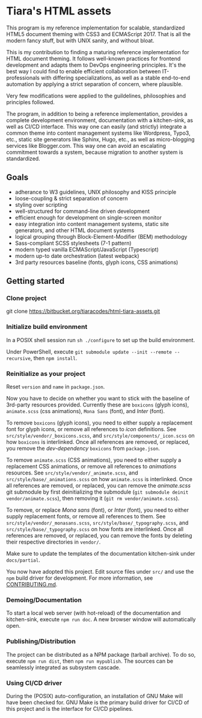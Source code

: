 # Tiara's HTML assets

This program is my reference implementation for scalable, standardized HTML5
document theming with CSS3 and ECMAScript 2017. That is all the modern fancy
stuff, but with UNIX sanity, and without bloat.

This is my contribution to finding a maturing reference implementation for HTML
document theming. It follows well-known practices for frontend development and
adapts them to DevOps engineering principles. It's the best way I could find to
enable efficient collaboration between IT-professionals with differing
specializations, as well as a stable end-to-end automation by applying a strict
separation of concern, where plausible.

Very few modifications were applied to the guildelines, philosophies and
principles followed.

The program, in addition to being a reference implementation, provides a
complete development environment, documentation with a kitchen-sink, as well as
CI/CD interface. This way one can easily (and strictly) integrate a common
theme into content management systems like Wordpress, Typo3, etc., static site
generators like Sphinx, Hugo, etc., as well as micro-blogging services like
Blogger.com. This way one can avoid an escalating commitment towards a system,
because migration to another system is standardized.

## Goals

* adherance to W3 guidelines, UNIX philosophy and KISS principle
* loose-coupling & strict separation of concern
* styling over scripting
* well-structured for command-line driven development
* efficient enough for development on single-screen monitor
* easy integration into content management systems, static site generators, and
  other HTML document systems
* logical grouping through Block-Element-Modifier (BEM) methodology
* Sass-compliant SCSS stylesheets (7-1 pattern)
* modern typed vanilla ECMAScript/JavaScript (Typescript)
* modern up-to date orchestration (latest webpack)
* 3rd party resources baseline (fonts, glyph icons, CSS animations)

## Getting started

### Clone project

git clone https://bitbucket.org/tiaracodes/html-tiara-assets.git

### Initialize build environment

In a POSIX shell session run `sh ./configure` to set up the build environment.

Under PowerShell, execute `git submodule update --init --remote --recursive`,
then `npm install`.

### Reinitialize as your project

Reset `version` and `name` in `package.json`.

Now you have to decide on whether you want to stick with the baseline of
3rd-party resources provided. Currently these are `boxicons` (glyph icons), 
`animate.scss` (css animations), `Mona Sans` (font), and *Inter* (font).

To remove `boxicons` (glyph icons), you need to either supply a replacement font
for glyph icons, or remove all references to *icon* definitions. See
`src/style/vendor/_boxicons.scss`, and `src/style/components/_icon.scss` on
how `boxicons` is interlinked. Once all references are removed, or replaced,
you remove the *dev-dependency* `boxicons` from `package.json`.

To remove `animate.scss` (CSS animations), you need to either supply a
replacement CSS animations, or remove all references to *animations* resources.
See `src/style/vendor/_animate.scss`, and `src/style/base/_animations.scss` on
how `animate.scss` is interlinked. Once all references are removed, or replaced,
you can remove the *animate.scss* git submodule by first deinitializing the
submodule (`git submodule deinit vendor/animate.scss`), then removing it (`git
rm vendor/animate.scss`).

To remove, or replace *Mona sans* (font), or *Inter* (font), you need to either
supply replacement fonts, or remove all references to them. See
`src/style/vendor/_monasans.scss`, `src/style/base/_typography.scss`, and
`src/style/base/_typography.scss` on how fonts are interlinked. Once all
references are removed, or replaced, you can remove the fonts by deleting their
respective directories in `vendor/`.

Make sure to update the templates of the documentation kitchen-sink under
`docs/partial`.

You now have adopted this project. Edit source files under `src/` and use the
`npm` build driver for development. For more information, see
[CONTRIBUTING.md](CONTRIBUTING.md).

### Demoing/Documentation

To start a local web server (with hot-reload) of the documentation and
kitchen-sink, execute `npm run doc`. A new browser window will automatically
open.

### Publishing/Distribution

The project can be distributed as a NPM package (tarball archive). To do so,
execute `npm run dist`, then `npm run mypublish`. The sources can be seamlessly
integrated as subsystem cascade.

### Using CI/CD driver

During the (POSIX) auto-configuration, an installation of GNU Make will have
been checked for. GNU Make is the primary build driver for CI/CD of this project
and is the interface for CI/CD pipelines.
